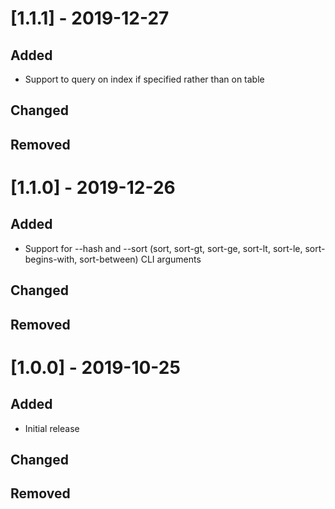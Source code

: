 # [1.1.1] - 2019-12-27
## Added
- Support to query on index if specified rather than on table

## Changed

## Removed

# [1.1.0] - 2019-12-26
## Added
- Support for --hash and --sort (sort, sort-gt, sort-ge, sort-lt, sort-le, sort-begins-with, sort-between) CLI arguments

## Changed

## Removed

# [1.0.0] - 2019-10-25
## Added
- Initial release

## Changed

## Removed



